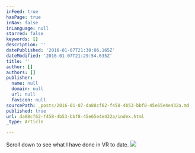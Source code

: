 ```yaml
---
inFeed: true
hasPage: true
inNav: false
inLanguage: null
starred: false
keywords: []
description: ''
datePublished: '2016-01-07T21:30:06.165Z'
dateModified: '2016-01-07T21:29:54.635Z'
title: ''
author: []
authors: []
publisher:
  name: null
  domain: null
  url: null
  favicon: null
sourcePath: _posts/2016-01-07-da88cf62-f458-4b53-bbf8-45e65e4e432a.md
published: true
url: da88cf62-f458-4b53-bbf8-45e65e4e432a/index.html
_type: Article

---
```

Scroll down to see what I have done in VR to date.
![](https://the-grid-user-content.s3-us-west-2.amazonaws.com/4c2018ef-58c1-49e0-98ff-967b2a661caf.png)